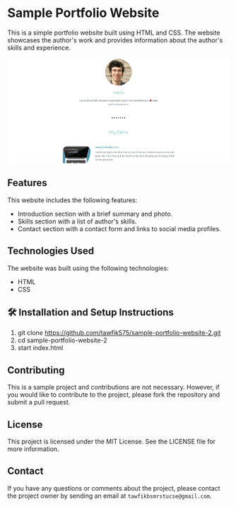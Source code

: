# Sample Portfolio Website

This is a simple portfolio website built using HTML and CSS. The website showcases the author's work and provides information about the author's skills and experience.

![my screenshot](./images/screenshot.png)

## Features

This website includes the following features:

* Introduction section with a brief summary and photo.
* Skills section with a list of author's skills.
* Contact section with a contact form and links to social media profiles.

## Technologies Used

The website was built using the following technologies:

* HTML
* CSS

## 🛠 Installation and Setup Instructions

1. git clone https://github.com/tawfik575/sample-portfolio-website-2.git
2. cd sample-portfolio-website-2
3. start index.html

## Contributing

This is a sample project and contributions are not necessary. However, if you would like to contribute to the project, please fork the repository and submit a pull request.

## License

This project is licensed under the MIT License. See the LICENSE file for more information.

## Contact

If you have any questions or comments about the project, please contact the project owner by sending an email at `tawfikbsmrstucse@gmail.com`.